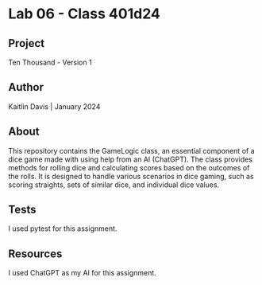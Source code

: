 # Lab 06 - Class 401d24

## Project
Ten Thousand - Version 1

## Author
Kaitlin Davis | January 2024

## About
This repository contains the GameLogic class, an essential component of a dice game made with using help from an AI (ChatGPT). The class provides methods for rolling dice and calculating scores based on the outcomes of the rolls. It is designed to handle various scenarios in dice gaming, such as scoring straights, sets of similar dice, and individual dice values.

## Tests
I used pytest for this assignment. 

## Resources
I used ChatGPT as my AI for this assignment. 